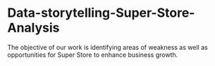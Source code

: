 # Data-storytelling-Super-Store-Analysis
The objective of our work is identifying areas of weakness as well as opportunities for Super Store to enhance business growth.
